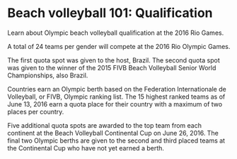 Beach volleyball 101: Qualification
===================================

Learn about Olympic beach volleyball qualification at the 2016 Rio Games.

A total of 24 teams per gender will compete at the 2016 Rio Olympic Games.

The first quota spot was given to the host, Brazil. The second quota spot was given to the winner of the 2015 FIVB Beach Volleyball Senior World Championships, also Brazil.

Countries earn an Olympic berth based on the Federation Internationale de Volleyball, or FIVB, Olympic ranking list. The 15 highest ranked teams as of June 13, 2016 earn a quota place for their country with a maximum of two places per country.

Five additional quota spots are awarded to the top team from each continent at the Beach Volleyball Continental Cup on June 26, 2016. The final two Olympic berths are given to the second and third placed teams at the Continental Cup who have not yet earned a berth.


